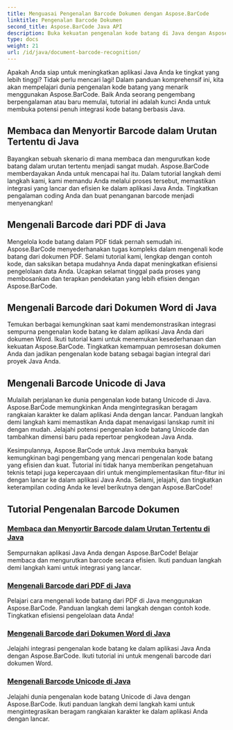 ```yaml
---
title: Menguasai Pengenalan Barcode Dokumen dengan Aspose.BarCode
linktitle: Pengenalan Barcode Dokumen
second_title: Aspose.BarCode Java API
description: Buka kekuatan pengenalan kode batang di Java dengan Aspose.BarCode! Pelajari cara mengintegrasikan, membaca, dan mengurutkan kode batang dari PDF, dokumen Word, dan kumpulan Unicode dengan lancar.
type: docs
weight: 21
url: /id/java/document-barcode-recognition/
---
```


Apakah Anda siap untuk meningkatkan aplikasi Java Anda ke tingkat yang lebih tinggi? Tidak perlu mencari lagi! Dalam panduan komprehensif ini, kita akan mempelajari dunia pengenalan kode batang yang menarik menggunakan Aspose.BarCode. Baik Anda seorang pengembang berpengalaman atau baru memulai, tutorial ini adalah kunci Anda untuk membuka potensi penuh integrasi kode batang berbasis Java.

## Membaca dan Menyortir Barcode dalam Urutan Tertentu di Java

Bayangkan sebuah skenario di mana membaca dan mengurutkan kode batang dalam urutan tertentu menjadi sangat mudah. Aspose.BarCode memberdayakan Anda untuk mencapai hal itu. Dalam tutorial langkah demi langkah kami, kami memandu Anda melalui proses tersebut, memastikan integrasi yang lancar dan efisien ke dalam aplikasi Java Anda. Tingkatkan pengalaman coding Anda dan buat penanganan barcode menjadi menyenangkan!

## Mengenali Barcode dari PDF di Java

Mengelola kode batang dalam PDF tidak pernah semudah ini. Aspose.BarCode menyederhanakan tugas kompleks dalam mengenali kode batang dari dokumen PDF. Selami tutorial kami, lengkap dengan contoh kode, dan saksikan betapa mudahnya Anda dapat meningkatkan efisiensi pengelolaan data Anda. Ucapkan selamat tinggal pada proses yang membosankan dan terapkan pendekatan yang lebih efisien dengan Aspose.BarCode.

## Mengenali Barcode dari Dokumen Word di Java

Temukan berbagai kemungkinan saat kami mendemonstrasikan integrasi sempurna pengenalan kode batang ke dalam aplikasi Java Anda dari dokumen Word. Ikuti tutorial kami untuk menemukan kesederhanaan dan kekuatan Aspose.BarCode. Tingkatkan kemampuan pemrosesan dokumen Anda dan jadikan pengenalan kode batang sebagai bagian integral dari proyek Java Anda.

## Mengenali Barcode Unicode di Java

Mulailah perjalanan ke dunia pengenalan kode batang Unicode di Java. Aspose.BarCode memungkinkan Anda mengintegrasikan beragam rangkaian karakter ke dalam aplikasi Anda dengan lancar. Panduan langkah demi langkah kami memastikan Anda dapat menavigasi lanskap rumit ini dengan mudah. Jelajahi potensi pengenalan kode batang Unicode dan tambahkan dimensi baru pada repertoar pengkodean Java Anda.

Kesimpulannya, Aspose.BarCode untuk Java membuka banyak kemungkinan bagi pengembang yang mencari pengenalan kode batang yang efisien dan kuat. Tutorial ini tidak hanya memberikan pengetahuan teknis tetapi juga kepercayaan diri untuk mengimplementasikan fitur-fitur ini dengan lancar ke dalam aplikasi Java Anda. Selami, jelajahi, dan tingkatkan keterampilan coding Anda ke level berikutnya dengan Aspose.BarCode!
## Tutorial Pengenalan Barcode Dokumen
### [Membaca dan Menyortir Barcode dalam Urutan Tertentu di Java](./reading-sorting-barcodes-specific-order/)
Sempurnakan aplikasi Java Anda dengan Aspose.BarCode! Belajar membaca dan mengurutkan barcode secara efisien. Ikuti panduan langkah demi langkah kami untuk integrasi yang lancar.
### [Mengenali Barcode dari PDF di Java](./recognizing-barcodes-from-pdf/)
Pelajari cara mengenali kode batang dari PDF di Java menggunakan Aspose.BarCode. Panduan langkah demi langkah dengan contoh kode. Tingkatkan efisiensi pengelolaan data Anda!
### [Mengenali Barcode dari Dokumen Word di Java](./recognizing-barcodes-from-word/)
Jelajahi integrasi pengenalan kode batang ke dalam aplikasi Java Anda dengan Aspose.BarCode. Ikuti tutorial ini untuk mengenali barcode dari dokumen Word.
### [Mengenali Barcode Unicode di Java](./recognizing-unicode-barcodes/)
Jelajahi dunia pengenalan kode batang Unicode di Java dengan Aspose.BarCode. Ikuti panduan langkah demi langkah kami untuk mengintegrasikan beragam rangkaian karakter ke dalam aplikasi Anda dengan lancar.